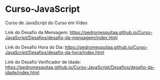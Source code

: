 # Curso-JavaScript
 Curso de JavaScript do Curso em Vídeo

Link do Desafio da Mensagem:
https://pedromesquitaa.github.io/Curso-JavaScript/Desafios/desafio-da-mensagem/index.html

Link do Desafio Hora do Dia:
https://pedromesquitaa.github.io/Curso-JavaScript/Desafios/desafio-da-hora/index.html

Link do Desafio Verificador de Idade:
https://pedromesquitaa.github.io/Curso-JavaScript/Desafios/desafio-da-idade/index.html
